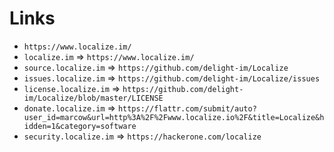 # Links

 * `https://www.localize.im/`
 * `localize.im` => `https://www.localize.im/`
 * `source.localize.im` => `https://github.com/delight-im/Localize`
 * `issues.localize.im` => `https://github.com/delight-im/Localize/issues`
 * `license.localize.im` => `https://github.com/delight-im/Localize/blob/master/LICENSE`
 * `donate.localize.im` => `https://flattr.com/submit/auto?user_id=marcow&url=http%3A%2F%2Fwww.localize.io%2F&title=Localize&hidden=1&category=software`
 * `security.localize.im` => `https://hackerone.com/localize`